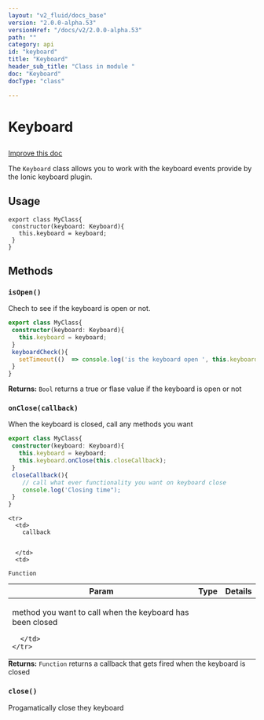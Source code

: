 ```yaml
---
layout: "v2_fluid/docs_base"
version: "2.0.0-alpha.53"
versionHref: "/docs/v2/2.0.0-alpha.53"
path: ""
category: api
id: "keyboard"
title: "Keyboard"
header_sub_title: "Class in module "
doc: "Keyboard"
docType: "class"

---
```










<h1 class="api-title">


Keyboard






</h1>

<a class="improve-v2-docs" href='http://github.com/driftyco/ionic/edit/2.0/ionic/util/keyboard.ts#L4'>
Improve this doc
</a>






<p>The <code>Keyboard</code> class allows you to work with the keyboard events provide by the Ionic keyboard plugin.</p>

<!-- @usage tag -->

<h2>Usage</h2>

<pre><code class="lang-ts">export class MyClass{
 constructor(keyboard: Keyboard){
   this.keyboard = keyboard;
 }
}
</code></pre>




<!-- @property tags -->


<!-- methods on the class -->

<h2>Methods</h2>

<div id="isOpen"></div>

<h3>
<code>isOpen()</code>


</h3>

Chech to see if the keyboard is open or not.

```ts
export class MyClass{
 constructor(keyboard: Keyboard){
   this.keyboard = keyboard;
 }
 keyboardCheck(){
   setTimeout(()  => console.log('is the keyboard open ', this.keyboard.isOpen()));
 }
}

```







<div class="return-value">
<i class="icon ion-arrow-return-left"></i>
<b>Returns:</b>
  <code>Bool</code> returns a true or flase value if the keyboard is open or not
</div>




<div id="onClose"></div>

<h3>
<code>onClose(callback)</code>


</h3>

When the keyboard is closed, call any methods you want

```ts
export class MyClass{
 constructor(keyboard: Keyboard){
   this.keyboard = keyboard;
   this.keyboard.onClose(this.closeCallback);
 }
 closeCallback(){
    // call what ever functionality you want on keyboard close
    console.log('Closing time");
 }
}

```


<table class="table param-table" style="margin:0;">
  <thead>
    <tr>
      <th>Param</th>
      <th>Type</th>
      <th>Details</th>
    </tr>
  </thead>
  <tbody>

    <tr>
      <td>
        callback


      </td>
      <td>

  <code>Function</code>
      </td>
      <td>
        <p>method you want to call when the keyboard has been closed</p>


      </td>
    </tr>

  </tbody>
</table>





<div class="return-value">
<i class="icon ion-arrow-return-left"></i>
<b>Returns:</b>
  <code>Function</code> returns a callback that gets fired when the keyboard is closed
</div>




<div id="close"></div>

<h3>
<code>close()</code>


</h3>

Progamatically close they keyboard









<!-- related link --><!-- end content block -->


<!-- end body block -->
